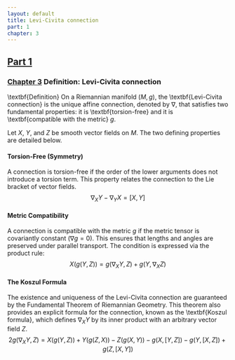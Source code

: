 ```yaml
---
layout: default
title: Levi-Civita connection
part: 1
chapter: 3
---
```


<h2><a href="https://ricciflow.org/part-1-foundations">Part 1</a></h2>

### <a href="https://ricciflow.org/part-1-foundations/levi-civita-connection">Chapter 3</a> Definition: Levi-Civita connection

\textbf{Definition} On a Riemannian manifold $(M, g)$, the \textbf{Levi-Civita connection} is the unique affine connection, denoted by $\nabla$, that satisfies two fundamental properties: it is \textbf{torsion-free} and it is \textbf{compatible with the metric} $g$.

Let $X$, $Y$, and $Z$ be smooth vector fields on $M$. The two defining properties are detailed below.

#### Torsion-Free (Symmetry)

A connection is torsion-free if the order of the lower arguments does not introduce a torsion term. This property relates the connection to the Lie bracket of vector fields.
$$
    \nabla_X Y - \nabla_Y X = [X, Y]
$$

#### Metric Compatibility

A connection is compatible with the metric $g$ if the metric tensor is covariantly constant ($\nabla g = 0$). This ensures that lengths and angles are preserved under parallel transport. The condition is expressed via the product rule:
$$
    X(g(Y, Z)) = g(\nabla_X Y, Z) + g(Y, \nabla_X Z)
$$

#### The Koszul Formula

The existence and uniqueness of the Levi-Civita connection are guaranteed by the Fundamental Theorem of Riemannian Geometry. This theorem also provides an explicit formula for the connection, known as the \textbf{Koszul formula}, which defines $\nabla_X Y$ by its inner product with an arbitrary vector field $Z$.
$$
    2g(\nabla_X Y, Z) = X(g(Y, Z)) + Y(g(Z, X)) - Z(g(X, Y)) - g(X, [Y, Z]) - g(Y, [X, Z]) + g(Z, [X, Y])
$$

